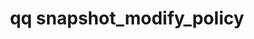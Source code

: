 ---
category: snapshot
command: snapshot_modify_policy
optional_options: []
permalink: /qq-cli-command-guide/snapshot/snapshot_modify_policy.html
positional_options: []
sidebar: qq_cli_command_reference_sidebar
summary: This section explains how to use the <code>qq snapshot_modify_policy</code>
  command.
synopsis: Modify an existing snapshot scheduling policy.
title: qq snapshot_modify_policy
usage: qq snapshot_modify_policy [-h] {modify_non_schedule_fields,change_to_hourly_or_less,change_to_daily,change_to_monthly}
  ...
zendesk_source: qq CLI Command Guide

---